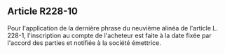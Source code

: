 Article R228-10
----
Pour l'application de la dernière phrase du neuvième alinéa de l'article L.
228-1, l'inscription au compte de l'acheteur est faite à la date fixée par
l'accord des parties et notifiée à la société émettrice.
